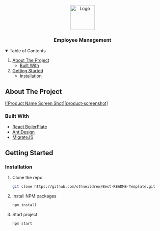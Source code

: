 <!-- PROJECT LOGO -->
<br />
<p align="center">
  <a href="https://github.com/othneildrew/Best-README-Template">
    <img src="app/images/favicon.ico" alt="Logo" width="80" height="80">
  </a>

  <h3 align="center">Employee Management</h3>
</p>

<!-- TABLE OF CONTENTS -->
<details open="open">
  <summary>Table of Contents</summary>
  <ol>
    <li>
      <a href="#about-the-project">About The Project</a>
      <ul>
        <li><a href="#built-with">Built With</a></li>
      </ul>
    </li>
    <li>
      <a href="#getting-started">Getting Started</a>
      <ul>
        <li><a href="#installation">Installation</a></li>
      </ul>
    </li>
  </ol>
</details>

<!-- ABOUT THE PROJECT -->

## About The Project

[![Product Name Screen Shot][product-screenshot]](app/images/screen_list.png)

### Built With

- [React BoilerPlate](https://www.reactboilerplate.com/)
- [Ant Design](hhttps://ant.design/docs/react/introduce)
- [MigrateJS](https://www.npmjs.com/package/migrate-js)

<!-- GETTING STARTED -->

## Getting Started

### Installation

1. Clone the repo
   ```sh
   git clone https://github.com/othneildrew/Best-README-Template.git
   ```
2. Install NPM packages
   ```sh
   npm install
   ```
3. Start project
   ```sh
   npm start
   ```
